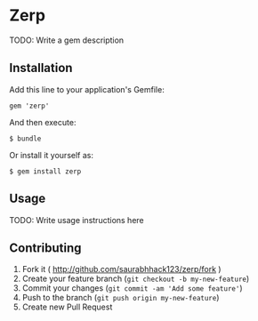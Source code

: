 # Zerp

TODO: Write a gem description

## Installation

Add this line to your application's Gemfile:

    gem 'zerp'

And then execute:

    $ bundle

Or install it yourself as:

    $ gem install zerp

## Usage

TODO: Write usage instructions here

## Contributing

1. Fork it ( http://github.com/saurabhhack123/zerp/fork )
2. Create your feature branch (`git checkout -b my-new-feature`)
3. Commit your changes (`git commit -am 'Add some feature'`)
4. Push to the branch (`git push origin my-new-feature`)
5. Create new Pull Request
